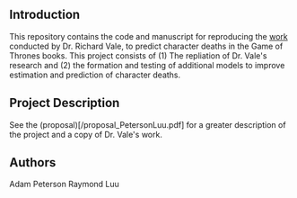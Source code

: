 ## Introduction

This repository contains the code and manuscript for reproducing the [work](wwww.math.canterbury.ac.nz/~r.vale/bayesofthrones.html) conducted by Dr. Richard Vale, to predict character deaths in the Game of Thrones books. This project consists of (1) The repliation of Dr. Vale's research and (2) the formation and testing of additional models to improve estimation and prediction of character deaths.

## Project Description

See the (proposal)[/proposal_PetersonLuu.pdf] for a greater description of the project and a copy of Dr. Vale's work.


## Authors

Adam Peterson
Raymond Luu
